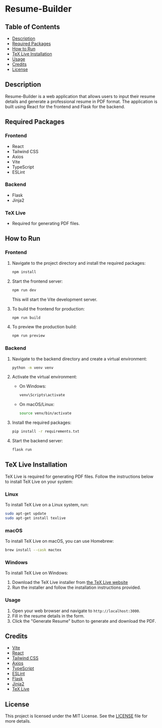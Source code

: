 # Resume-Builder

## Table of Contents

- [Description](#description)
- [Required Packages](#required-packages)
- [How to Run](#how-to-run)
- [TeX Live Installation](#tex-live-installation)
- [Usage](#usage)
- [Credits](#credits)
- [License](#license)

## Description

Resume-Builder is a web application that allows users to input their resume details and generate a professional resume in PDF format. The application is built using React for the frontend and Flask for the backend.

## Required Packages

### Frontend

- React
- Tailwind CSS
- Axios
- Vite
- TypeScript
- ESLint

### Backend

- Flask
- Jinja2

### TeX Live

- Required for generating PDF files.

## How to Run

### Frontend

1. Navigate to the project directory and install the required packages:

    ```bash
    npm install
    ```

2. Start the frontend server:

    ```bash
    npm run dev
    ```

   This will start the Vite development server.

3. To build the frontend for production:

    ```bash
    npm run build
    ```

4. To preview the production build:

    ```bash
    npm run preview
    ```

### Backend

1. Navigate to the backend directory and create a virtual environment:

    ```bash
    python -m venv venv
    ```

2. Activate the virtual environment:

    - On Windows:

        ```bash
        venv\Scripts\activate
        ```

    - On macOS/Linux:

        ```bash
        source venv/bin/activate
        ```

3. Install the required packages:

    ```bash
    pip install -r requirements.txt
    ```

4. Start the backend server:

    ```bash
    flask run
    ```

## TeX Live Installation

TeX Live is required for generating PDF files. Follow the instructions below to install TeX Live on your system:

### Linux

To install TeX Live on a Linux system, run:

```bash
sudo apt-get update
sudo apt-get install texlive
```

### macOS

To install TeX Live on macOS, you can use Homebrew:

```bash
brew install --cask mactex
```

### Windows

To install TeX Live on Windows:

1. Download the TeX Live installer from [the TeX Live website](https://www.tug.org/texlive/)
2. Run the installer and follow the installation instructions provided.

### Usage

1. Open your web browser and navigate to `http://localhost:3000`.
2. Fill in the resume details in the form.
3. Click the "Generate Resume" button to generate and download the PDF.

## Credits

- [Vite](https://vitejs.dev/)
- [React](https://reactjs.org/)
- [Tailwind CSS](https://tailwindcss.com/)
- [Axios](https://axios-http.com/)
- [TypeScript](https://www.typescriptlang.org/)
- [ESLint](https://eslint.org/)
- [Flask](https://flask.palletsprojects.com/)
- [Jinja2](https://jinja.palletsprojects.com/)
- [TeX Live](https://www.tug.org/texlive/)

## License

This project is licensed under the MIT License. See the [LICENSE](LICENSE) file for more details.